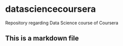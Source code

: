 # datasciencecoursera
Repository regarding Data Science course of Coursera
## This is a markdown file

